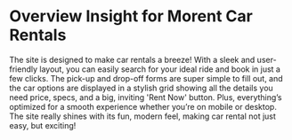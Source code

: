 <h1> Overview Insight for Morent Car Rentals </h1>

The site is designed to make car rentals a breeze! With a sleek and user-friendly layout,
you can easily search for your ideal ride and book in just a few clicks. The pick-up and
drop-off forms are super simple to fill out, and the car options are displayed in a stylish
grid showing all the details you need price, specs, and a big, inviting 'Rent Now' button. Plus,
everything’s optimized for a smooth experience whether you’re on mobile or desktop. The site really
shines with its fun, modern feel, making car rental not just easy, but exciting!
